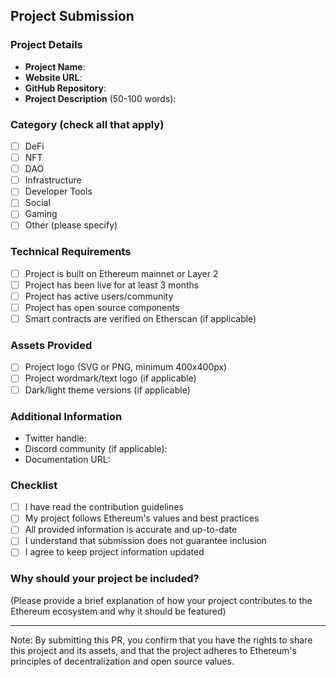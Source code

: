 ## Project Submission

### Project Details
- **Project Name**: 
- **Website URL**: 
- **GitHub Repository**: 
- **Project Description** (50-100 words):

### Category (check all that apply)
- [ ] DeFi
- [ ] NFT
- [ ] DAO
- [ ] Infrastructure
- [ ] Developer Tools
- [ ] Social
- [ ] Gaming
- [ ] Other (please specify)

### Technical Requirements
- [ ] Project is built on Ethereum mainnet or Layer 2
- [ ] Project has been live for at least 3 months
- [ ] Project has active users/community
- [ ] Project has open source components
- [ ] Smart contracts are verified on Etherscan (if applicable)

### Assets Provided
- [ ] Project logo (SVG or PNG, minimum 400x400px)
- [ ] Project wordmark/text logo (if applicable)
- [ ] Dark/light theme versions (if applicable)

### Additional Information
- Twitter handle: 
- Discord community (if applicable): 
- Documentation URL: 

### Checklist
- [ ] I have read the contribution guidelines
- [ ] My project follows Ethereum's values and best practices
- [ ] All provided information is accurate and up-to-date
- [ ] I understand that submission does not guarantee inclusion
- [ ] I agree to keep project information updated

### Why should your project be included?
(Please provide a brief explanation of how your project contributes to the Ethereum ecosystem and why it should be featured)

---

Note: By submitting this PR, you confirm that you have the rights to share this project and its assets, and that the project adheres to Ethereum's principles of decentralization and open source values. 